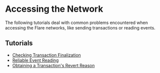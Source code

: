 # Accessing the Network

The following tutorials deal with common problems encountered when accessing the Flare networks, like sending transactions or reading events.

## Tutorials

* [Checking Transaction Finalization](./transaction-finalization.md)
* [Reliable Event Reading](./reliable-event-reading.md)
* [Obtaining a Transaction's Revert Reason](./obtaining-revert-reason.md)
